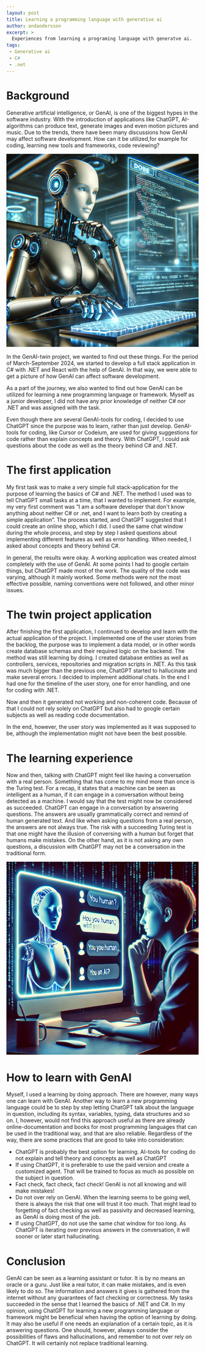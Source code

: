 ```yaml
---
layout: post
title: Learning a programming language with generative ai
author: andandersson
excerpt: >
  Experiences from learning a programing language with generatve ai.
tags:
 - Generative ai
 - C#
 - .net
---
```


# Background

Generative artificial intelligence, or GenAI, is one of the biggest hypes in the software industry. With the introduction of applications like ChatGPT, AI-algorithms can produce text, generate images and even motion pictures and music. Due to the trends, there have been many discussions how GenAI may affect software development. How can it be utilized,for example for coding, learning new tools and frameworks, code reviewing? 

![A genAI-created picture of a robot coding](/img/2024-09-27-learning-a-programming-language-with-generative-ai/coding-robot.png)

In the GenAI-twin project, we wanted to find out these things. For the period of March-September 2024, we started to develop a full stack application in C# with .NET and React with the help of GenAI. In that way, we were able to get a picture of how GenAI can affect software development.

As a part of the journey, we also wanted to find out how GenAI can be utilized for learning a new programming language or framework. Myself as a junior developer, I did not have any prior knowledge of neither C# nor .NET and was assigned with the task.

Even though there are several GenAI-tools for coding, I decided to use ChatGPT since the purpose was to learn, rather than just develop. GenAI-tools for coding, like Cursor or Codeium, are used for giving suggestions for code rather than explain concepts and theory.
With ChatGPT, I could ask questions about the code as well as the theory behind C# and .NET.

# The first application

My first task was to make a very simple full stack-application for the purpose of learning the basics of C# and .NET. The method I used was to tell ChatGPT small tasks at a time, that I wanted to implement. For example, my very first comment was “I am a software developer that don't know anything about neither C# or .net, and I want to learn both by creating a simple application”. The process started, and ChatGPT suggested that I could create an online shop, which I did. I used the same chat window during the whole process, and step by step I asked questions about implementing different features as well as error handling. When needed, I asked about concepts and theory behind C#. 

In general, the results were okay. A working application was created almost completely with the use of GenAI. At some points I had to google certain things, but ChatGPT made most of the work. The quality of the code was varying, although it mainly worked. Some methods were not the most effective possible, naming conventions were not followed, and other minor issues. 

# The twin project application

After finishing the first application, I continued to develop and learn with the actual application of the project. I implemented one of the user stories from the backlog, the purpose was to implement a data model, or in other words create database schemas and their required logic on the backend. The method was still learning by doing. I created database entities as well as controllers, services, repositories and migration scripts in .NET.  As this task was much bigger than the previous one, ChatGPT started to hallucinate and make several errors. I decided to implement additional chats. In the end I had one for the timeline of the user story, one for error handling, and one for coding with .NET.

Now and then it generated not working and non-coherent code. Because of that I could not rely solely on ChatGPT but also had to google certain subjects as well as reading code documentation.

In the end, however, the user story was implemented as it was supposed to be, although the implementation might not have been the best possible.

# The learning experience

Now and then, talking with ChatGPT might feel like having a conversation with a real person. Something that has come to my mind more than once is the Turing test. For a recap, it states that a machine can be seen as intelligent as a human, if it can engage in a conversation without being detected as a machine.  I would say that the test might now be considered as succeeded. ChatGPT can engage in a conversation by answering questions. The answers are usually grammatically correct and remind of human generated text.  And like when asking questions from a real person, the answers are not always true. The risk with a succeeding Turing test is that one might have the illusion of conversing with a human but forget that humans make mistakes. On the other hand, as it is not asking any own questions, a discussion with ChatGPT may not be a conversation in the traditional form. 

![The turing tes](/img/2024-09-27-learning-a-programming-language-with-generative-ai/turing-test.png)

# How to learn with GenAI

Myself, I used a learning by doing approach. There are however, many ways one can learn with GenAI. Another way to learn a new programming language could be to step by step letting ChatGPT talk about the language in question, including its syntax, variables, typing, data structures and so on. I, however, would not find this approach useful as there are already online-documentation and books for most programming languages that can be used in the traditional way, and that are also reliable. Regardless of the way, there are some practices that are good to take into consideration:

- ChatGPT is probably the best option for learning. AI-tools for coding do not explain and tell theory and concepts as well as ChatGPT
- If using ChatGPT, it is preferable to use the paid version and create a customized agent. That will be trained to focus as much as possible on the subject in question.
- Fact check, fact check, fact check! GenAI is not all knowing and will make mistakes!
- Do not over rely on GenAI. When the learning seems to be going well, there is always the risk that one will trust it too much. That might lead to forgetting of fact checking as well as passivity and decreased learning, as GenAI is doing most of the job.
- If using ChatGPT, do not use the same chat window for too long. As ChatGPT is iterating over previous answers in the conversation, it will sooner or later start hallucinating.

# Conclusion
 
GenAI can be seen as a learning assistant or tutor. It is by no means an oracle or a guru. Just like a real tutor, it can make mistakes, and is even likely to do so. The information and answers it gives is gathered from the internet without any guarantees of fact checking or correctness. My tasks succeeded in the sense that I learned the basics of .NET and C#. In my opinion, using ChatGPT for learning a new programming language or framework might be beneficial when having the option of learning by doing. It may also be useful if one needs an explanation of a certain topic, as it is answering questions. One should, however, always consider the possibilities of flaws and hallucinations, and remember to not over rely on ChatGPT. It will certainly not replace traditional learning.
